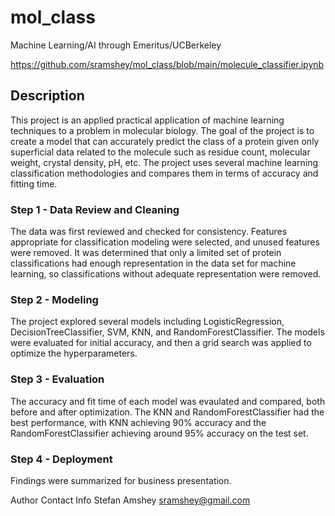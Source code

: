# mol_class
Machine Learning/AI through Emeritus/UCBerkeley

https://github.com/sramshey/mol_class/blob/main/molecule_classifier.ipynb

## Description

This project is an applied practical application of machine learning techniques
to a problem in molecular biology. The goal of the project is to create a model
that can accurately predict the class of a protein given only superficial data
related to the molecule such as residue count, molecular weight, crystal density,
pH, etc. The project uses several machine learning classification methodologies
and compares them in terms of accuracy and fitting time.

### Step 1 - Data Review and Cleaning

The data was first reviewed and checked for consistency. Features appropriate for
classification modeling were selected, and unused features were removed. It was
determined that only a limited set of protein classifications had enough
representation in the data set for machine learning, so classifications without
adequate representation were removed.

### Step 2 - Modeling

The project explored several models including LogisticRegression, DecisionTreeClassifier,
SVM, KNN, and RandomForestClassifier. The models were evaluated for initial accuracy, and
then a grid search was applied to optimize the hyperparameters.

### Step 3 - Evaluation

The accuracy and fit time of each model was evaulated and compared, both before
and after optimization. The KNN and RandomForestClassifier had the best
performance, with KNN achieving 90% accuracy and the RandomForestClassifier achieving
around 95% accuracy on the test set.

### Step 4 - Deployment

Findings were summarized for business presentation.

Author Contact Info Stefan Amshey sramshey@gmail.com
